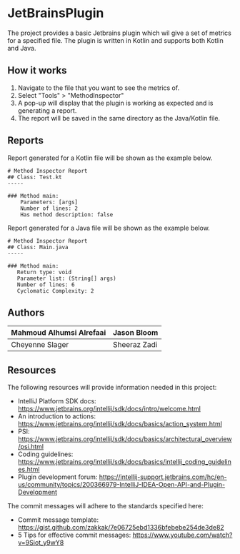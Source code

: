# JetBrainsPlugin
The project provides a basic Jetbrains plugin which wil give a set of metrics for a specified file. 
The plugin is written in Kotlin and supports both Kotlin and Java.

## How it works
1. Navigate to the file that you want to see the metrics of.
2. Select "Tools" > "MethodInspector"
3. A pop-up will display that the plugin is working as expected and is generating a report.
4. The report will be saved in the same directory as the Java/Kotlin file.

## Reports
Report generated for a Kotlin file will be shown as the example below.
```
# Method Inspector Report 
## Class: Test.kt 
-----
 
### Method main: 
    Parameters: [args]  
    Number of lines: 2 
    Has method description: false 
```

Report generated for a Java file will be shown as the example below.
```
# Method Inspector Report 
## Class: Main.java 
-----
 
### Method main: 
   Return type: void
   Parameter list: (String[] args) 
   Number of lines: 6 
   Cyclomatic Complexity: 2 
```

## Authors


|Mahmoud Alhumsi Alrefaai | Jason Bloom  |
|-------------------------|--------------|
|Cheyenne Slager          | Sheeraz Zadi |  


## Resources
The following resources will provide information needed in this project:

* IntelliJ Platform SDK docs: https://www.jetbrains.org/intellij/sdk/docs/intro/welcome.html
* An introduction to actions: https://www.jetbrains.org/intellij/sdk/docs/basics/action_system.html
* PSI: https://www.jetbrains.org/intellij/sdk/docs/basics/architectural_overview/psi.html
* Coding guidelines: https://www.jetbrains.org/intellij/sdk/docs/basics/intellij_coding_guidelines.html
* Plugin development forum: https://intellij-support.jetbrains.com/hc/en-us/community/topics/200366979-IntelliJ-IDEA-Open-API-and-Plugin-Development

The commit messages will adhere to the standards specified here:

* Commit message template: https://gist.github.com/zakkak/7e06725ebd1336bfebebe254de3de82
* 5 Tips for effective commit messages: https://www.youtube.com/watch?v=9Siot_y9wY8